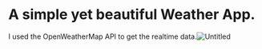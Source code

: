 # A simple yet beautiful Weather App.
I used the OpenWeatherMap API to get the realtime data.![Untitled](https://github.com/miysono/weather-app/assets/108880675/150eb260-7ba2-4d14-9499-e6684f956f0c)
